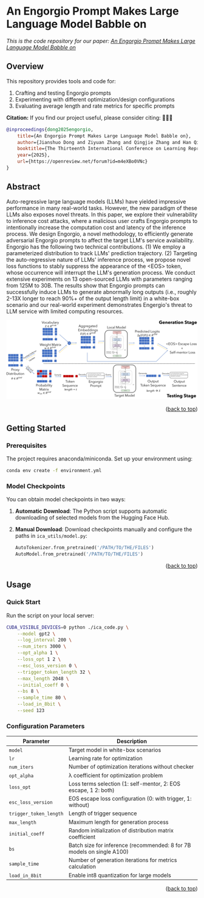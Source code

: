 <a name="readme-top"></a>

# An Engorgio Prompt Makes Large Language Model Babble on

*This is the code repository for our paper: [An Engorgio Prompt Makes Large Language Model Babble on](https://arxiv.org/abs/2412.19394)*

## Overview

This repository provides tools and code for:

1. Crafting and testing Engorgio prompts
2. Experimenting with different optimization/design configurations
3. Evaluating average length and rate metrics for specific prompts

**Citation:** If you find our project useful, please consider citing: 🤗🤗🤗
```bibtex
@inproceedings{dong2025engorgio,
    title={An Engorgio Prompt Makes Large Language Model Babble on},
    author={Jianshuo Dong and Ziyuan Zhang and Qingjie Zhang and Han Qiu and Tianwei Zhang and Hao Wang and Hewu Li and Qi Li and Chao Zhang and Ke Xu},
    booktitle={The Thirteenth International Conference on Learning Representations},
    year={2025},
    url={https://openreview.net/forum?id=m4eXBo0VNc}
}
```

## Abstract


Auto-regressive large language models (LLMs) have yielded impressive performance in many real-world tasks. 
However, the new paradigm of these LLMs also exposes novel threats. 
In this paper, we explore their vulnerability to inference cost attacks, where a malicious user crafts Engorgio prompts to intentionally increase the computation cost and latency of the inference process. We design Engorgio, a novel methodology, to efficiently generate adversarial Engorgio prompts to affect the target LLM's service availability. Engorgio has the following two technical contributions. 
(1) We employ a parameterized distribution to track LLMs' prediction trajectory. (2) Targeting the auto-regressive nature of LLMs' inference process, we propose novel loss functions to stably suppress the appearance of the \<EOS\> token, whose occurrence will interrupt the LLM's generation process. 
We conduct extensive experiments on 13 open-sourced LLMs with parameters ranging from 125M to 30B. 
The results show that Engorgio prompts can successfully induce LLMs to generate abnormally long outputs (i.e., roughly 2-13X longer to reach 90\%+ of the output length limit)
in a white-box scenario and our real-world experiment demonstrates Engergio's threat to LLM service with limited computing resources.

![alt text](assets/engorgio-overview.jpg)

<p align="right">(<a href="#readme-top">back to top</a>)</p>


## Getting Started

### Prerequisites

The project requires anaconda/miniconda. Set up your environment using:

```bash
conda env create -f environment.yml
```

### Model Checkpoints

You can obtain model checkpoints in two ways:

1. **Automatic Download**: The Python script supports automatic downloading of selected models from the Hugging Face Hub.

2. **Manual Download**: Download checkpoints manually and configure the paths in `ica_utils/model.py`:
   ```python
   AutoTokenizer.from_pretrained('/PATH/TO/THE/FILES')
   AutoModel.from_pretrained('/PATH/TO/THE/FILES')
   ```


<p align="right">(<a href="#readme-top">back to top</a>)</p>



## Usage

### Quick Start

Run the script on your local server:

```bash
CUDA_VISIBLE_DEVICES=0 python ./ica_code.py \
    --model gpt2 \
    --log_interval 200 \
    --num_iters 3000 \
    --opt_alpha 1 \
    --loss_opt 1 2 \
    --esc_loss_version 0 \
    --trigger_token_length 32 \
    --max_length 2048 \
    --initial_coeff 0 \
    --bs 8 \
    --sample_time 80 \
    --load_in_8bit \
    --seed 123
```

### Configuration Parameters

| Parameter | Description |
|-----------|-------------|
| `model` | Target model in white-box scenarios |
| `lr` | Learning rate for optimization |
| `num_iters` | Number of optimization iterations without checker |
| `opt_alpha` | λ coefficient for optimization problem |
| `loss_opt` | Loss terms selection (1: self-mentor, 2: EOS escape, 1 2: both) |
| `esc_loss_version` | EOS escape loss configuration (0: with trigger, 1: without) |
| `trigger_token_length` | Length of trigger sequence |
| `max_length` | Maximum length for generation process |
| `initial_coeff` | Random initialization of distribution matrix coefficient |
| `bs` | Batch size for inference (recommended: 8 for 7B models on single A100) |
| `sample_time` | Number of generation iterations for metrics calculation |
| `load_in_8bit` | Enable int8 quantization for large models |


<p align="right">(<a href="#readme-top">back to top</a>)</p>
